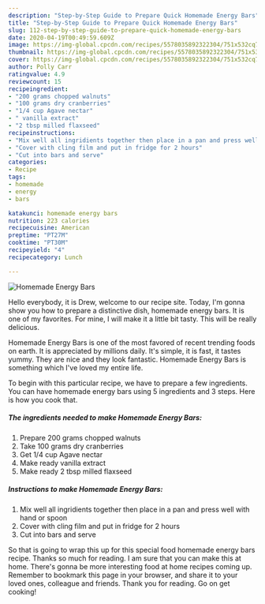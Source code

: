 ```yaml
---
description: "Step-by-Step Guide to Prepare Quick Homemade Energy Bars"
title: "Step-by-Step Guide to Prepare Quick Homemade Energy Bars"
slug: 112-step-by-step-guide-to-prepare-quick-homemade-energy-bars
date: 2020-04-19T00:49:59.609Z
image: https://img-global.cpcdn.com/recipes/5578035892322304/751x532cq70/homemade-energy-bars-recipe-main-photo.jpg
thumbnail: https://img-global.cpcdn.com/recipes/5578035892322304/751x532cq70/homemade-energy-bars-recipe-main-photo.jpg
cover: https://img-global.cpcdn.com/recipes/5578035892322304/751x532cq70/homemade-energy-bars-recipe-main-photo.jpg
author: Polly Carr
ratingvalue: 4.9
reviewcount: 15
recipeingredient:
- "200 grams chopped walnuts"
- "100 grams dry cranberries"
- "1/4 cup Agave nectar"
- " vanilla extract"
- "2 tbsp milled flaxseed"
recipeinstructions:
- "Mix well all ingridients together then place in a pan and press well with hand or spoon"
- "Cover with cling film and put in fridge for 2 hours"
- "Cut into bars and serve"
categories:
- Recipe
tags:
- homemade
- energy
- bars

katakunci: homemade energy bars 
nutrition: 223 calories
recipecuisine: American
preptime: "PT27M"
cooktime: "PT30M"
recipeyield: "4"
recipecategory: Lunch

---
```



![Homemade Energy Bars](https://img-global.cpcdn.com/recipes/5578035892322304/751x532cq70/homemade-energy-bars-recipe-main-photo.jpg)

Hello everybody, it is Drew, welcome to our recipe site. Today, I'm gonna show you how to prepare a distinctive dish, homemade energy bars. It is one of my favorites. For mine, I will make it a little bit tasty. This will be really delicious.



Homemade Energy Bars is one of the most favored of recent trending foods on earth. It is appreciated by millions daily. It's simple, it is fast, it tastes yummy. They are nice and they look fantastic. Homemade Energy Bars is something which I've loved my entire life.


To begin with this particular recipe, we have to prepare a few ingredients. You can have homemade energy bars using 5 ingredients and 3 steps. Here is how you cook that.

##### The ingredients needed to make Homemade Energy Bars:

1. Prepare 200 grams chopped walnuts
1. Take 100 grams dry cranberries
1. Get 1/4 cup Agave nectar
1. Make ready  vanilla extract
1. Make ready 2 tbsp milled flaxseed




##### Instructions to make Homemade Energy Bars:

1. Mix well all ingridients together then place in a pan and press well with hand or spoon
1. Cover with cling film and put in fridge for 2 hours
1. Cut into bars and serve




So that is going to wrap this up for this special food homemade energy bars recipe. Thanks so much for reading. I am sure that you can make this at home. There's gonna be more interesting food at home recipes coming up. Remember to bookmark this page in your browser, and share it to your loved ones, colleague and friends. Thank you for reading. Go on get cooking!
